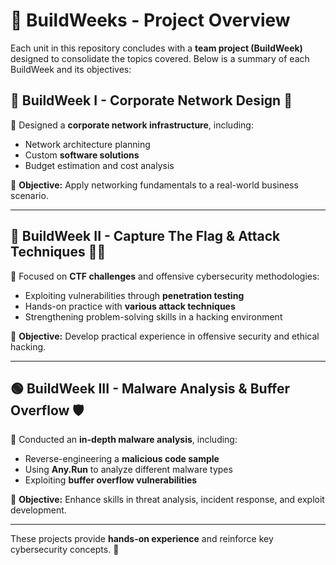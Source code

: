 # 📌 BuildWeeks - Project Overview  

Each unit in this repository concludes with a **team project (BuildWeek)** designed to consolidate the topics covered. Below is a summary of each BuildWeek and its objectives:  

## 🔵 BuildWeek I - Corporate Network Design 🛜  
📌 Designed a **corporate network infrastructure**, including:  
- Network architecture planning  
- Custom **software solutions**  
- Budget estimation and cost analysis  

🎯 **Objective:** Apply networking fundamentals to a real-world business scenario.  

---  

## 🔴 BuildWeek II - Capture The Flag & Attack Techniques 🕵️‍♂️  
📌 Focused on **CTF challenges** and offensive cybersecurity methodologies:  
- Exploiting vulnerabilities through **penetration testing**  
- Hands-on practice with **various attack techniques**  
- Strengthening problem-solving skills in a hacking environment  

🎯 **Objective:** Develop practical experience in offensive security and ethical hacking.  

---  

## 🟢 BuildWeek III - Malware Analysis & Buffer Overflow 🛡️  
📌 Conducted an **in-depth malware analysis**, including:  
- Reverse-engineering a **malicious code sample**  
- Using **Any.Run** to analyze different malware types  
- Exploiting **buffer overflow vulnerabilities**  

🎯 **Objective:** Enhance skills in threat analysis, incident response, and exploit development.  

---  

These projects provide **hands-on experience** and reinforce key cybersecurity concepts. 🚀  
